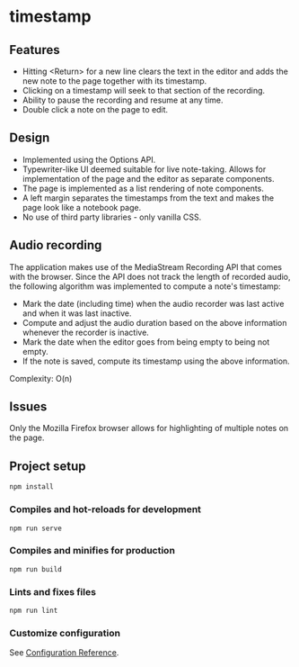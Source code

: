 # timestamp

## Features
- Hitting \<Return\> for a new line clears the text in the editor and adds the new note to the page together with its timestamp.
- Clicking on a timestamp will seek to that section of the recording.
- Ability to pause the recording and resume at any time.
- Double click a note on the page to edit.
  
## Design
  - Implemented using the Options API.
  - Typewriter-like UI deemed suitable for live note-taking. Allows for implementation of the page and the editor as separate components.
  - The page is implemented as a list rendering of note components.
  - A left margin separates the timestamps from the text and makes the page look like a notebook page.
  - No use of third party libraries - only vanilla CSS.
  
## Audio recording
The application makes use of the MediaStream Recording API that comes with the browser. Since the API does not track the length of recorded audio, the following algorithm was implemented to compute a note's timestamp:
  - Mark the date (including time) when the audio recorder was last active and when it was last inactive.
  - Compute and adjust the audio duration based on the above information whenever the recorder is inactive.
  - Mark the date when the editor goes from being empty to being not empty.
  - If the note is saved, compute its timestamp using the above information.
  
 Complexity: O(n)
  
## Issues
  Only the Mozilla Firefox browser allows for highlighting of multiple notes on the page.
  
## Project setup
```
npm install
```

### Compiles and hot-reloads for development
```
npm run serve
```

### Compiles and minifies for production
```
npm run build
```

### Lints and fixes files
```
npm run lint
```

### Customize configuration
See [Configuration Reference](https://cli.vuejs.org/config/).


